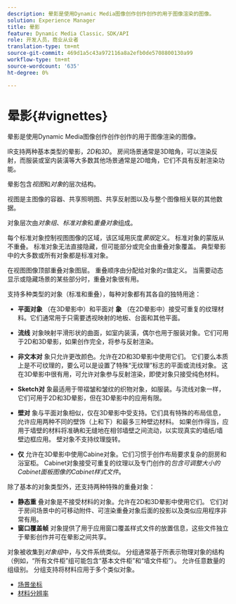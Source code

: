 ```yaml
---
description: 晕影是使用Dynamic Media图像创作创作创作的用于图像渲染的图像。
solution: Experience Manager
title: 晕影
feature: Dynamic Media Classic，SDK/API
role: 开发人员，商业从业者
translation-type: tm+mt
source-git-commit: 469d1a5c43a972116a8a2efb0de5708800130a99
workflow-type: tm+mt
source-wordcount: '635'
ht-degree: 0%

---
```



# 晕影{#vignettes}

晕影是使用Dynamic Media图像创作创作创作的用于图像渲染的图像。

IR支持两种基本类型的晕影，*2D*&#x200B;和&#x200B;*3D*。 房间场景通常是3D暗角，可以渲染反射，而服装或室内装潢等大多数其他场景通常是2D暗角，它们不具有反射渲染功能。

晕影包含&#x200B;*视图*&#x200B;和&#x200B;*对象*&#x200B;的层次结构。

视图是主图像的容器、共享照明图、共享反射图以及与整个图像相关联的其他数据。

对象层次由&#x200B;*对象组*、*标准对象*&#x200B;和&#x200B;*重叠对象*&#x200B;组成。

每个标准对象控制视图图像的区域，该区域用灰度&#x200B;*蒙版*&#x200B;定义。 标准对象的蒙版从不重叠。 标准对象无法直接隐藏，但可能部分或完全由重叠对象覆盖。 典型晕影中的大多数或所有对象都是标准对象。

在视图图像顶部重叠对象图层。 重叠顺序由分配给对象的z值定义。 当需要动态显示或隐藏场景的某些部分时，重叠对象很有用。

支持多种类型的对象（标准和重叠），每种对象都有其各自的独特用途：

* **平面对象** （在3D晕影中）和平面对 **象** （在2D晕影中）接受可重复的纹理材料。它们通常用于只需要透视映射的地板、台面和其他平面。

* **流线** 对象映射平滑形状的曲面，如室内装潢，偶尔也用于服装对象。它们可用于2D和3D晕影，如果创作完全，将参与反射渲染。
* **非文本对** 象只允许更改颜色。允许在2D和3D晕影中使用它们。 它们要么本质上是不可纹理的，要么可以是设置了特殊“无纹理”标志的平面或流线对象。 这在3D晕影中很有用，可允许对象参与反射渲染，即使对象只接受纯色材料。
* **Sketch对** 象最适用于带褶皱和皱纹的织物对象，如服装。与流线对象一样，它们可用于2D和3D晕影，但在3D晕影中的应用有限。
* **壁对** 象与平面对象相似，仅在3D晕影中受支持。它们具有特殊的布局信息，允许应用两种不同的壁饰（上和下）和最多三种壁边材料。 如果创作得当，应用于墙壁的材料将准确和无缝地在相邻墙壁之间流动，以实现真实的墙纸/墙壁边框应用。 壁对象不支持纹理旋转。
* **仅** 允许在3D晕影中使用Cabine对象。它们习惯于创作布局要求复杂的厨房和浴室柜。 Cabinet对象接受可重复的纹理以及专门创作的&#x200B;*包含可调整大小的Cabinet面板图像的Cabinet样式文件*。

除了基本的对象类型外，还支持两种特殊的重叠对象：

* **静态重** 叠对象是不接受材料的对象。允许在2D和3D晕影中使用它们。 它们对于房间场景中的可移动附件、可渲染重叠对象后面的投影以及类似应用程序非常有用。
* **窗口覆盖帧** 对象提供了用于应用窗口覆盖样式文件的放置信息，这些文件独立于晕影创作并可在晕影之间共享。

对象被收集到&#x200B;*对象组*&#x200B;中，与文件系统类似。 分组通常基于所表示物理对象的结构（例如，“所有文件柜”组可能包含“基本文件柜”和“墙文件柜”）。 允许任意数量的组级别。 分组支持将材料应用于多个类似对象。

* [场景坐标](c-ir-scene-coordinates.md)
* [材料分辨率](c-ir-material-resolution.md)
